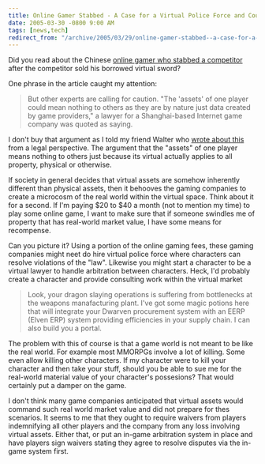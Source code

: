 ```yaml
---
title: Online Gamer Stabbed - A Case for a Virtual Police Force and Courts?
date: 2005-03-30 -0800 9:00 AM
tags: [news,tech]
redirect_from: "/archive/2005/03/29/online-gamer-stabbed--a-case-for-a-virtual-police-force-and-courts.aspx/"
---
```


Did you read about the Chinese [online gamer who stabbed a
competitor](http://story.news.yahoo.com/news?tmpl=story&u=/nm/life_china_sabre_dc)
after the competitor sold his borrowed virtual sword?

One phrase in the article caught my attention:

> But other experts are calling for caution. "The 'assets' of one player
> could mean nothing to others as they are by nature just data created
> by game providers," a lawyer for a Shanghai-based Internet game
> company was quoted as saying.

I don't buy that argument as I told my friend Walter who [wrote about
this](http://spaces.msn.com/members/waltimate/Blog/cns!1pCvw_V_FwCgTXneX4GXlXLw!208.entry)
from a legal perspective. The argument that the "assets" of one player
means nothing to others just because its virtual actually applies to all
property, physical or otherwise.

If society in general decides that virtual assets are somehow inherently
different than physical assets, then it behooves the gaming companies to
create a microcosm of the real world within the virtual space. Think
about it for a second. If I'm paying $20 to $40 a month (not to
mention my time) to play some online game, I want to make sure that if
someone swindles me of property that has real-world market value, I have
some means for recompense.

Can you picture it? Using a portion of the online gaming fees, these
gaming companies might neet do hire virtual police force where
characters can resolve violations of the "law". Likewise you might start
a character to be a virtual lawyer to handle arbitration between
characters. Heck, I'd probably create a character and provide consulting
work within the virtual market

> Look, your dragon slaying operations is suffering from bottlenecks at
> the weapons manafacturing plant. I've got some magic potions here that
> will integrate your Dwarven procurement system with an EERP (Elven
> ERP) system providing efficiencies in your supply chain. I can also
> build you a portal.

The problem with this of course is that a game world is not meant to be
like the real world. For example most MMORPGs involve a lot of killing.
Some even allow killing other characters. If my character were to kill
your character and then take your stuff, should you be able to sue me
for the real-world material value of your character's possesions? That
would certainly put a damper on the game.

I don't think many game companies anticipated that virtual assets would
command such real world market value and did not prepare for thes
scenarios. It seems to me that they ought to require waivers from
players indemnifying all other players and the company from any loss
involving virtual assets. Either that, or put an in-game arbitration
system in place and have players sign waivers stating they agree to
resolve disputes via the in-game system first.
